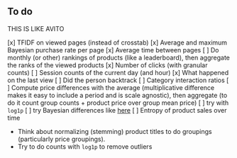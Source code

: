 ## To do

THIS IS LIKE AVITO

[x] TFIDF on viewed pages (instead of crosstab)
[x] Average and maximum Bayesian purchase rate per page
[x] Average time between pages
[ ] Do monthly (or other) rankings of products (like a leaderboard), then aggregate the ranks of the viewed products
[x] Number of clicks (with granular counts)
[ ] Session counts of the current day (and hour)
[x] What happened on the last view
[ ] Did the person backtrack
[ ] Category interaction ratios
[ ] Compute price differences with the average (multiplicative difference makes it easy to include a period and is scale agnostic), then aggregate (to do it count group counts + product price over group mean price)
    [ ] try with `log1p`
    [ ] try Bayesian differences like [here](https://www.kaggle.com/c/avito-demand-prediction/discussion/59914)
[ ] Entropy of product sales over time

- Think about normalizing (stemming) product titles to do groupings (particularly price groupings).
- Try to do counts with `log1p` to remove outliers
